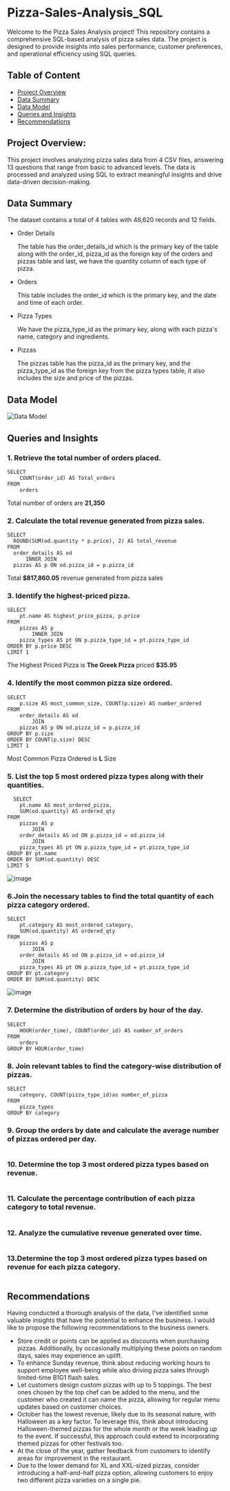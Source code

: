 # Pizza-Sales-Analysis_SQL
Welcome to the Pizza Sales Analysis project! This repository contains a comprehensive SQL-based analysis of pizza sales data. The project is designed to provide insights into sales performance, customer preferences, and operational efficiency using SQL queries.

## Table of Content

* [Project Overview](#project-overview)
* [Data Summary](#data-summary)
* [Data Model](#data-model)
* [Queries and Insights](#queries-and-insights)
* [Recommendations](#recommendations)
  
## Project Overview:
This project involves analyzing pizza sales data from 4 CSV files, answering 13 questions that range from basic to advanced levels. The data is processed and analyzed using SQL to extract meaningful insights and drive data-driven decision-making.

## Data Summary
The dataset contains a total of 4 tables with 48,620 records and 12 fields.

- Order Details

  The table has the order_details_id which is the primary key of the table along with the order_id, pizza_id as the foreign key of the orders and pizzas table and last, we have the quantity column of each type of pizza.

- Orders

  This table includes the order_id which is the primary key, and the date and time of each order.

- Pizza Types

  We have the pizza_type_id as the primary key, along with each pizza's name, category and ingredients.

- Pizzas

  The pizzas table has the pizza_id as the primary key, and the pizza_type_id as the foreign key from the pizza types table, it also includes the size and price of the pizzas.


## Data Model

![Data Model](https://github.com/Anik032/Pizza-Sales-Analysis_SQL/assets/135404517/13192d11-5497-4657-8401-a2f6cb56295d)

## Queries and Insights  

### 1. Retrieve the total number of orders placed.
```
SELECT 
    COUNT(order_id) AS Total_orders
FROM
    orders
```
Total number of orders are **21,350**
### 2. Calculate the total revenue generated from pizza sales.
  ```
SELECT 
    ROUND(SUM(od.quantity * p.price), 2) AS total_revenue
FROM
    order_details AS od
        INNER JOIN
    pizzas AS p ON od.pizza_id = p.pizza_id
  ```
Total **$817,860.05** revenue generated from pizza sales
  
### 3. Identify the highest-priced pizza.
```
SELECT 
    pt.name AS highest_price_pizza, p.price
FROM
    pizzas AS p
        INNER JOIN
    pizza_types AS pt ON p.pizza_type_id = pt.pizza_type_id
ORDER BY p.price DESC
LIMIT 1
```
The Highest Priced Pizza is **The Greek Pizza** priced **$35.95**
### 4. Identify the most common pizza size ordered.
```
SELECT 
    p.size AS most_common_size, COUNT(p.size) AS number_ordered
FROM
    order_details AS od
        JOIN
    pizzas AS p ON od.pizza_id = p.pizza_id
GROUP BY p.size
ORDER BY COUNT(p.size) DESC
LIMIT 1
```
Most Common Pizza Ordered is **L** Size
### 5. List the top 5 most ordered pizza types along with their quantities.
```
  SELECT 
    pt.name AS most_ordered_pizza,
    SUM(od.quantity) AS ordered_qty
FROM
    pizzas AS p
        JOIN
    order_details AS od ON p.pizza_id = od.pizza_id
        JOIN
    pizza_types AS pt ON p.pizza_type_id = pt.pizza_type_id
GROUP BY pt.name
ORDER BY SUM(od.quantity) DESC
LIMIT 5
```
![image](https://github.com/Anik032/Pizza-Sales-Analysis_SQL/assets/135404517/44f38e73-68a3-4637-b726-afbe16b7b4a5)

### 6.Join the necessary tables to find the total quantity of each pizza category ordered. 
```
SELECT 
    pt.category AS most_ordered_category,
    SUM(od.quantity) AS ordered_qty
FROM
    pizzas AS p
        JOIN
    order_details AS od ON p.pizza_id = od.pizza_id
        JOIN
    pizza_types AS pt ON p.pizza_type_id = pt.pizza_type_id
GROUP BY pt.category
ORDER BY SUM(od.quantity) DESC
```
![image](https://github.com/Anik032/Pizza-Sales-Analysis_SQL/assets/135404517/c76d9f55-c872-4eb6-84e2-286b80779204)

### 7. Determine the distribution of orders by hour of the day.
```
SELECT 
    HOUR(order_time), COUNT(order_id) AS number_of_orders
FROM
    orders
GROUP BY HOUR(order_time)

```
### 8. Join relevant tables to find the category-wise distribution of pizzas.
```
SELECT 
    category, COUNT(pizza_type_id)as number_of_pizza
FROM
    pizza_types
GROUP BY category
```
### 9. Group the orders by date and calculate the average number of pizzas ordered per day.
```
```
### 10. Determine the top 3 most ordered pizza types based on revenue.
```
```
### 11. Calculate the percentage contribution of each pizza category to total revenue.
```
```
### 12. Analyze the cumulative revenue generated over time.
```
```
### 13.Determine the top 3 most ordered pizza types based on revenue for each pizza category.
```
```

## Recommendations
Having conducted a thorough analysis of the data, I've identified some valuable insights that have the potential to enhance the business. I would like to propose the following recommendations to the business owners.

* Store credit or points can be applied as discounts when purchasing pizzas. Additionally, by occasionally multiplying these points on random days, sales may experience an uplift.
* To enhance Sunday revenue, think about reducing working hours to support employee well-being while also driving pizza sales through limited-time B1G1 flash sales.
* Let customers design custom pizzas with up to 5 toppings. The best ones chosen by the top chef can be added to the menu, and the customer who created it can name the pizza, allowing for regular menu updates based on customer choices.
* October has the lowest revenue, likely due to its seasonal nature, with Halloween as a key factor. To leverage this, think about introducing Halloween-themed pizzas for the whole month or the week leading up to the event. If successful, this approach could extend to incorporating themed pizzas for other festivals too.
* At the close of the year, gather feedback from customers to identify areas for improvement in the restaurant.
* Due to the lower demand for XL and XXL-sized pizzas, consider introducing a half-and-half pizza option, allowing customers to enjoy two different pizza varieties on a single pie.

